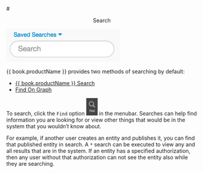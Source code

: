 #<center> Search </center>

<img src = images/search-bar.png width="300">

{{ book.productName }} provides two methods of searching by default:

- [{{ book.productName }} Search](visallo-search.md)
- [Find On Graph](workspace-filtering.md)

To search, click the `Find` option <img src = images/menubar-find.png width="30"> in the menubar.
Searches can help find information you are looking for or view other things that would be in the system that you wouldn’t
know about.

For example, if another user creates an entity and publishes it, you can find that published entity in search. A `*`
search can be executed to view any and all results that are in the system.  If an entity has a specified authorization,
then any user without that authorization can not see the entity also while they are searching.

